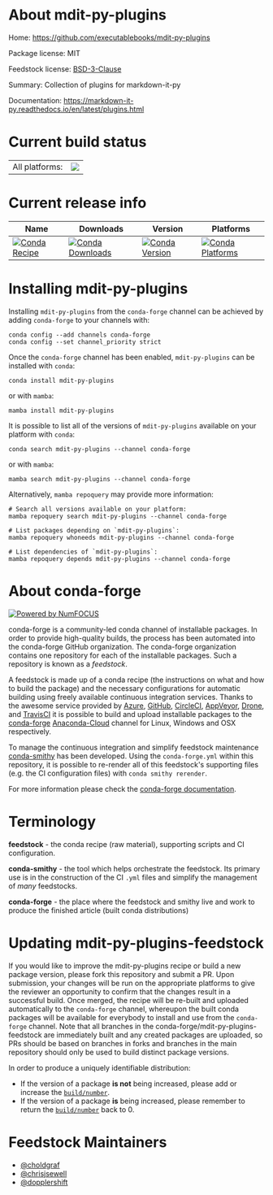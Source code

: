 About mdit-py-plugins
=====================

Home: https://github.com/executablebooks/mdit-py-plugins

Package license: MIT

Feedstock license: [BSD-3-Clause](https://github.com/conda-forge/mdit-py-plugins-feedstock/blob/main/LICENSE.txt)

Summary: Collection of plugins for markdown-it-py

Documentation: https://markdown-it-py.readthedocs.io/en/latest/plugins.html

Current build status
====================


<table><tr><td>All platforms:</td>
    <td>
      <a href="https://dev.azure.com/conda-forge/feedstock-builds/_build/latest?definitionId=11449&branchName=main">
        <img src="https://dev.azure.com/conda-forge/feedstock-builds/_apis/build/status/mdit-py-plugins-feedstock?branchName=main">
      </a>
    </td>
  </tr>
</table>

Current release info
====================

| Name | Downloads | Version | Platforms |
| --- | --- | --- | --- |
| [![Conda Recipe](https://img.shields.io/badge/recipe-mdit--py--plugins-green.svg)](https://anaconda.org/conda-forge/mdit-py-plugins) | [![Conda Downloads](https://img.shields.io/conda/dn/conda-forge/mdit-py-plugins.svg)](https://anaconda.org/conda-forge/mdit-py-plugins) | [![Conda Version](https://img.shields.io/conda/vn/conda-forge/mdit-py-plugins.svg)](https://anaconda.org/conda-forge/mdit-py-plugins) | [![Conda Platforms](https://img.shields.io/conda/pn/conda-forge/mdit-py-plugins.svg)](https://anaconda.org/conda-forge/mdit-py-plugins) |

Installing mdit-py-plugins
==========================

Installing `mdit-py-plugins` from the `conda-forge` channel can be achieved by adding `conda-forge` to your channels with:

```
conda config --add channels conda-forge
conda config --set channel_priority strict
```

Once the `conda-forge` channel has been enabled, `mdit-py-plugins` can be installed with `conda`:

```
conda install mdit-py-plugins
```

or with `mamba`:

```
mamba install mdit-py-plugins
```

It is possible to list all of the versions of `mdit-py-plugins` available on your platform with `conda`:

```
conda search mdit-py-plugins --channel conda-forge
```

or with `mamba`:

```
mamba search mdit-py-plugins --channel conda-forge
```

Alternatively, `mamba repoquery` may provide more information:

```
# Search all versions available on your platform:
mamba repoquery search mdit-py-plugins --channel conda-forge

# List packages depending on `mdit-py-plugins`:
mamba repoquery whoneeds mdit-py-plugins --channel conda-forge

# List dependencies of `mdit-py-plugins`:
mamba repoquery depends mdit-py-plugins --channel conda-forge
```


About conda-forge
=================

[![Powered by
NumFOCUS](https://img.shields.io/badge/powered%20by-NumFOCUS-orange.svg?style=flat&colorA=E1523D&colorB=007D8A)](https://numfocus.org)

conda-forge is a community-led conda channel of installable packages.
In order to provide high-quality builds, the process has been automated into the
conda-forge GitHub organization. The conda-forge organization contains one repository
for each of the installable packages. Such a repository is known as a *feedstock*.

A feedstock is made up of a conda recipe (the instructions on what and how to build
the package) and the necessary configurations for automatic building using freely
available continuous integration services. Thanks to the awesome service provided by
[Azure](https://azure.microsoft.com/en-us/services/devops/), [GitHub](https://github.com/),
[CircleCI](https://circleci.com/), [AppVeyor](https://www.appveyor.com/),
[Drone](https://cloud.drone.io/welcome), and [TravisCI](https://travis-ci.com/)
it is possible to build and upload installable packages to the
[conda-forge](https://anaconda.org/conda-forge) [Anaconda-Cloud](https://anaconda.org/)
channel for Linux, Windows and OSX respectively.

To manage the continuous integration and simplify feedstock maintenance
[conda-smithy](https://github.com/conda-forge/conda-smithy) has been developed.
Using the ``conda-forge.yml`` within this repository, it is possible to re-render all of
this feedstock's supporting files (e.g. the CI configuration files) with ``conda smithy rerender``.

For more information please check the [conda-forge documentation](https://conda-forge.org/docs/).

Terminology
===========

**feedstock** - the conda recipe (raw material), supporting scripts and CI configuration.

**conda-smithy** - the tool which helps orchestrate the feedstock.
                   Its primary use is in the construction of the CI ``.yml`` files
                   and simplify the management of *many* feedstocks.

**conda-forge** - the place where the feedstock and smithy live and work to
                  produce the finished article (built conda distributions)


Updating mdit-py-plugins-feedstock
==================================

If you would like to improve the mdit-py-plugins recipe or build a new
package version, please fork this repository and submit a PR. Upon submission,
your changes will be run on the appropriate platforms to give the reviewer an
opportunity to confirm that the changes result in a successful build. Once
merged, the recipe will be re-built and uploaded automatically to the
`conda-forge` channel, whereupon the built conda packages will be available for
everybody to install and use from the `conda-forge` channel.
Note that all branches in the conda-forge/mdit-py-plugins-feedstock are
immediately built and any created packages are uploaded, so PRs should be based
on branches in forks and branches in the main repository should only be used to
build distinct package versions.

In order to produce a uniquely identifiable distribution:
 * If the version of a package **is not** being increased, please add or increase
   the [``build/number``](https://docs.conda.io/projects/conda-build/en/latest/resources/define-metadata.html#build-number-and-string).
 * If the version of a package **is** being increased, please remember to return
   the [``build/number``](https://docs.conda.io/projects/conda-build/en/latest/resources/define-metadata.html#build-number-and-string)
   back to 0.

Feedstock Maintainers
=====================

* [@choldgraf](https://github.com/choldgraf/)
* [@chrisjsewell](https://github.com/chrisjsewell/)
* [@dopplershift](https://github.com/dopplershift/)

